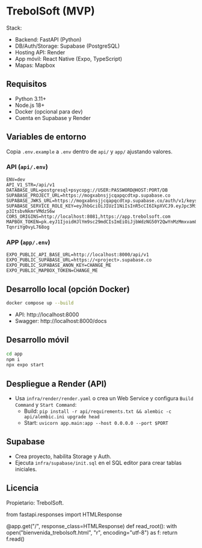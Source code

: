 
# TrebolSoft (MVP)

Stack:
- Backend: FastAPI (Python)
- DB/Auth/Storage: Supabase (PostgreSQL)
- Hosting API: Render
- App móvil: React Native (Expo, TypeScript)
- Mapas: Mapbox

## Requisitos
- Python 3.11+
- Node.js 18+
- Docker (opcional para dev)
- Cuenta en Supabase y Render

## Variables de entorno
Copia `.env.example` a `.env` dentro de `api/` y `app/` ajustando valores.

### API (`api/.env`)
```env
ENV=dev
API_V1_STR=/api/v1
DATABASE_URL=postgresql+psycopg://USER:PASSWORD@HOST:PORT/DB
SUPABASE_PROJECT_URL=https://mogxabnsjjcqapqcdtxp.supabase.co
SUPABASE_JWKS_URL=https://mogxabnsjjcqapqcdtxp.supabase.co/auth/v1/keys
SUPABASE_SERVICE_ROLE_KEY=eyJhbGciOiJIUzI1NiIsInR5cCI6IkpXVCJ9.eyJpc3MiOiJzdXBhYmFzZSIsInJlZiI6Im1vZ3hhYm5zampjcWFwY3FkdHhwIiwicm9sZSI6InNlcnZpY2Vfcm9sZSIsImlhdCI6MTc2MDUzNjAwOCwiZXhwIjoyMDc2MTEyMDA4fQ.UaA4jhGbqhURDXBWhyRH2wgs-p3ItsbvNkmrVMdzS6w
CORS_ORIGINS=http://localhost:8081,https://app.trebolsoft.com
MAPBOX_TOKEN=pk.eyJ1IjoidHJlYm9sc29mdCIsImEiOiJjbWdzNG50Y2QwYnMzMmxvam84dXB6ZTdoIn0.voaAD-TqnriYg0vyL768og
```

### APP (`app/.env`)
```env
EXPO_PUBLIC_API_BASE_URL=http://localhost:8000/api/v1
EXPO_PUBLIC_SUPABASE_URL=https://<project>.supabase.co
EXPO_PUBLIC_SUPABASE_ANON_KEY=CHANGE_ME
EXPO_PUBLIC_MAPBOX_TOKEN=CHANGE_ME
```

## Desarrollo local (opción Docker)
```bash
docker compose up --build
```
- API: http://localhost:8000
- Swagger: http://localhost:8000/docs

## Desarrollo móvil
```bash
cd app
npm i
npx expo start
```

## Despliegue a Render (API)
- Usa `infra/render/render.yaml` o crea un Web Service y configura `Build Command` y `Start Command`:
  - Build: `pip install -r api/requirements.txt && alembic -c api/alembic.ini upgrade head`
  - Start: `uvicorn app.main:app --host 0.0.0.0 --port $PORT`

## Supabase
- Crea proyecto, habilita Storage y Auth.
- Ejecuta `infra/supabase/init.sql` en el SQL editor para crear tablas iniciales.

## Licencia
Propietario: TrebolSoft.

from fastapi.responses import HTMLResponse

@app.get("/", response_class=HTMLResponse)
def read_root():
    with open("bienvenida_trebolsoft.html", "r", encoding="utf-8") as f:
        return f.read()

